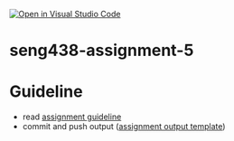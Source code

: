 [![Open in Visual Studio Code](https://classroom.github.com/assets/open-in-vscode-c66648af7eb3fe8bc4f294546bfd86ef473780cde1dea487d3c4ff354943c9ae.svg)](https://classroom.github.com/online_ide?assignment_repo_id=10596385&assignment_repo_type=AssignmentRepo)
# seng438-assignment-5

# Guideline
- read [assignment guideline](./seng438-a5.md) 
- commit and push output ([assignment output template](./seng438-a5-team_number.md))
